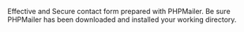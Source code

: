 Effective and Secure contact form prepared with PHPMailer. Be sure PHPMailer has been downloaded and installed your working directory.
